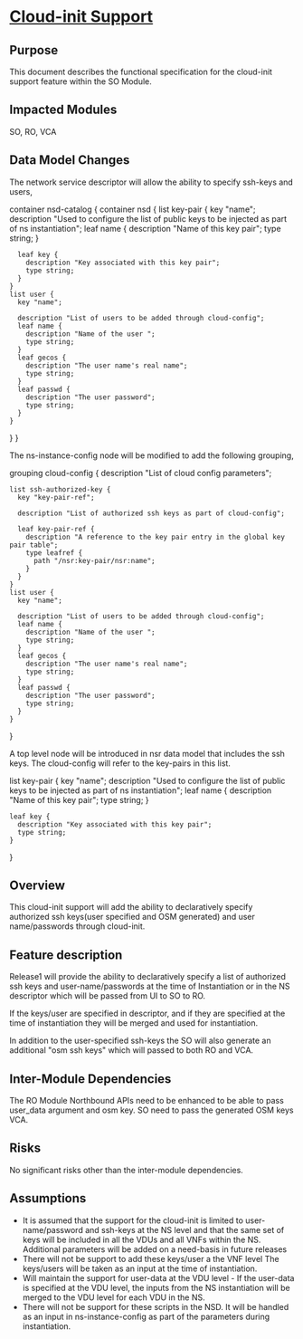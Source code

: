 # [Cloud-init Support](https://osm.etsi.org/gerrit/#/c/168/) #

## Purpose ##
This document describes the functional specification for the
cloud-init support feature within the SO Module.

## Impacted Modules ##
SO, RO, VCA

## Data Model Changes ##
The network service descriptor will allow the ability to specify ssh-keys and users,

container nsd-catalog {
  container nsd {
    list key-pair {
      key "name";
      description "Used to configure the list of public keys to be injected as part
                   of ns instantiation";
      leaf name {
        description "Name of this key pair";
        type string;
      }

      leaf key {
        description "Key associated with this key pair";
        type string;
      }
    }
    list user {
      key "name";

      description "List of users to be added through cloud-config";
      leaf name {
        description "Name of the user ";
        type string;
      }
      leaf gecos {
        description "The user name's real name";
        type string;
      }
      leaf passwd {
        description "The user password";
        type string;
      }
    }
  }
}

The ns-instance-config node will be modified to add  the following grouping,

  grouping cloud-config {
    description "List of cloud config parameters";

    list ssh-authorized-key {
      key "key-pair-ref";

      description "List of authorized ssh keys as part of cloud-config";

      leaf key-pair-ref {
        description "A reference to the key pair entry in the global key pair table";
        type leafref {
          path "/nsr:key-pair/nsr:name";
        }
      }
    }
    list user {
      key "name";

      description "List of users to be added through cloud-config";
      leaf name {
        description "Name of the user ";
        type string;
      }
      leaf gecos {
        description "The user name's real name";
        type string;
      }
      leaf passwd {
        description "The user password";
        type string;
      }
    }
  }


A top level node will be introduced in nsr data model that includes the ssh keys. The cloud-config
will  refer to the key-pairs in this list.

  list key-pair {
    key "name";
    description "Used to configure the list of public keys to be injected as part
                 of ns instantiation";
    leaf name {
      description "Name of this key pair";
      type string;
    }

    leaf key {
      description "Key associated with this key pair";
      type string;
    }
  }


## Overview ##
This cloud-init support will add the ability to declaratively specify authorized
ssh keys(user specified and OSM generated) and user name/passwords through cloud-init.

## Feature description ##
Release1 will provide the ability to declaratively specify a list of  authorized
ssh keys and user-name/passwords at the time of Instantiation or in the NS descriptor
which will be passed from UI to SO to RO.

If the keys/user are specified in descriptor, and if they are specified at the time of instantiation
they will be merged  and used for instantiation.

In addition to the user-specified ssh-keys the SO will also generate an
additional "osm ssh keys" which will passed to both RO and VCA.


## Inter-Module Dependencies ##
The RO Module Northbound APIs  need to be enhanced to be able to pass user_data argument and osm key.
SO need to pass the generated OSM keys VCA.

## Risks ##
No significant risks other than the inter-module dependencies.

## Assumptions ##

 - It is assumed that the support for the cloud-init is limited to user-name/password
   and ssh-keys at the NS level and that the same set of keys will be included in all the
   VDUs and all VNFs within the NS. Additional parameters will be added on a need-basis in
   future releases
 - There will not be support to add these keys/user a the VNF level
   The keys/users will be taken as an input at the time of instantiation.
 - Will maintain the support for user-data at the VDU level - If the user-data
   is specified at the VDU level, the inputs from the NS instantiation will be merged
   to the VDU level for  each VDU in the NS.
- There will not be support for these scripts in the NSD.
  It will be handled as an input in ns-instance-config as part of the parameters during instantiation.